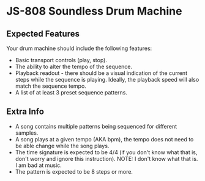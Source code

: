 # JS-808 Soundless Drum Machine

## Expected Features

Your drum machine should include the following features:

- Basic transport controls (play, stop).
- The ability to alter the tempo of the sequence.
- Playback readout - there should be a visual indication of the current steps while the sequence is playing. Ideally, the playback speed will also match the sequence tempo.
- A list of at least 3 preset sequence patterns.

## Extra Info

- A song contains multiple patterns being sequenced for different samples.
- A song plays at a given tempo (AKA bpm), the tempo does not need to be able change while the song plays.
- The time signature is expected to be 4/4 (if you don't know what that is, don't worry and ignore this instruction). NOTE: I don't know what that is. I am bad at music.
- The pattern is expected to be 8 steps or more.
